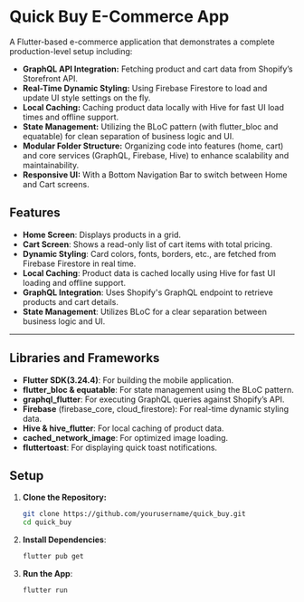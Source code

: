 # Quick Buy E-Commerce App

A Flutter-based e-commerce application that demonstrates a complete production-level setup including:

- **GraphQL API Integration:** Fetching product and cart data from Shopify’s Storefront API.
- **Real-Time Dynamic Styling:** Using Firebase Firestore to load and update UI style settings on the fly.
- **Local Caching:** Caching product data locally with Hive for fast UI load times and offline support.
- **State Management:** Utilizing the BLoC pattern (with flutter_bloc and equatable) for clean separation of business logic and UI.
- **Modular Folder Structure:** Organizing code into features (home, cart) and core services (GraphQL, Firebase, Hive) to enhance scalability and maintainability.
- **Responsive UI:** With a Bottom Navigation Bar to switch between Home and Cart screens.


## Features

- **Home Screen**: Displays products in a grid.
- **Cart Screen**: Shows a read-only list of cart items with total pricing.
- **Dynamic Styling**: Card colors, fonts, borders, etc., are fetched from Firebase Firestore in real time.
- **Local Caching**: Product data is cached locally using Hive for fast UI loading and offline support.
- **GraphQL Integration**: Uses Shopify's GraphQL endpoint to retrieve products and cart details.
- **State Management**: Utilizes BLoC for a clear separation between business logic and UI.

---
## Libraries and Frameworks

 - **Flutter SDK(3.24.4)**: For building the mobile application.
 - **flutter_bloc & equatable**: For state management using the BLoC pattern.
 - **graphql_flutter**: For executing GraphQL queries against Shopify’s API.
 - **Firebase** (firebase_core, cloud_firestore): For real-time dynamic styling data.
 - **Hive & hive_flutter**: For local caching of product data.
 - **cached_network_image**: For optimized image loading.
 - **fluttertoast**: For displaying quick toast notifications.

## Setup

1. **Clone the Repository:**

   ```bash
   git clone https://github.com/yourusername/quick_buy.git
   cd quick_buy

2. **Install Dependencies**:  
    ```bash
    flutter pub get
 
3. **Run the App**:
     ```bash
     flutter run

